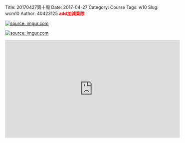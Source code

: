 Title: 20170427第十周
Date: 2017-04-27
Category: Course
Tags: w10
Slug: wcm10
Author: 40423125
<b><font color="red">add加減乘除</font></b>

<!-- PELICAN_END_SUMMARY -->
<a href="http://imgur.com/0TYamHO"><img src="http://i.imgur.com/0TYamHO.png" title="source: imgur.com" /></a>

<a href="http://imgur.com/IaDSIO8"><img src="http://i.imgur.com/IaDSIO8.png" title="source: imgur.com" /></a>

<iframe width="560" height="315" src="https://www.youtube.com/embed/bizyKVPJTLU" frameborder="0" allowfullscreen></iframe>

